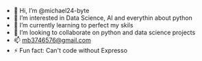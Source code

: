 - 👋 Hi, I’m @michael24-byte
- 👀 I’m interested in Data Science, AI and everythin about python
- 🌱 I’m currently learning to perfect my skils
- 💞️ I’m looking to collaborate on python and data science projects
- 📫 mb3746576@gmail.com
- ⚡ Fun fact: Can't code without Expresso

<!---
michael24-byte/michael24-byte is a ✨ special ✨ repository because its `README.md` (this file) appears on your GitHub profile.
You can click the Preview link to take a look at your changes.
--->
